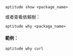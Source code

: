 `aptitude show <package_name>`

或者查看依賴樹：

`aptitude why <package_name>`

#### 範例：

`aptitude why curl`
